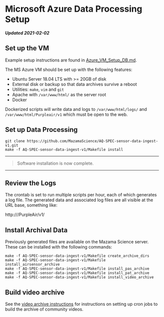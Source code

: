 # Microsoft Azure Data Processing Setup

**_Updated 2021-02-02_**

## Set up the VM

Example setup instructions are found in [Azure_VM_Setup_DB.md](Azure_VM_Setup_DP.md).

The MS Azure VM should be set up with the following features:

* Ubuntu Server 18.04 LTS with >= 20GB of disk
* External disk or backup so that data archives survive a reboot
* Utilities: `make`, `vim` and `git`
* Apache with `/var/www/html/` as the server root
* Docker

Dockerized scripts will write data and logs to `/var/www/html/logs/` and
`/var/www/html/Purpleair/v1` which must be open to the web.

## Set up Data Processing

```
git clone https://github.com/MazamaScience/AQ-SPEC-sensor-data-ingest-v1.git
make -f AQ-SPEC-sensor-data-ingest-v1/Makefile install
```

----
> Software installation is now complete. 
----

## Review the Logs

The crontab is set to run multiple scripts per hour, each of which generates
a log file. The generated data and associated log files are all visible at the 
URL base, something like:

http://<ip-address>/PurpleAir/v1/

## Install Archival Data

Previously generated files are available on the Mazama Science server. These
can be installed with the following commands:

```
make -f AQ-SPEC-sensor-data-ingest-v1/Makefile create_archive_dirs
make -f AQ-SPEC-sensor-data-ingest-v1/Makefile install_airsensor_archive
make -f AQ-SPEC-sensor-data-ingest-v1/Makefile install_pas_archive
make -f AQ-SPEC-sensor-data-ingest-v1/Makefile install_pat_archive
make -f AQ-SPEC-sensor-data-ingest-v1/Makefile install_video_archive
```

## Build video archive

See the [video archive instructions](./Video_Archive.md) for instructions on
setting up cron jobs to build the archive of community videos.

